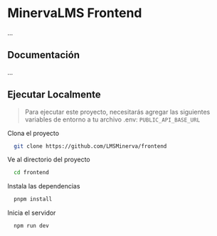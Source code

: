 # MinervaLMS Frontend

...

## Documentación

...

## Ejecutar Localmente

> Para ejecutar este proyecto, necesitarás agregar las siguientes variables de entorno a tu archivo .env: `PUBLIC_API_BASE_URL`

Clona el proyecto

```bash
  git clone https://github.com/LMSMinerva/frontend
```

Ve al directorio del proyecto

```bash
  cd frontend
```

Instala las dependencias

```bash
  pnpm install
```

Inicia el servidor

```bash
  npm run dev
```